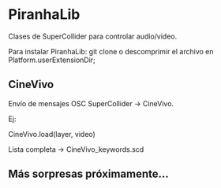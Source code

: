 # PiranhaLib

Clases de SuperCollider para controlar audio/video. 

Para instalar PiranhaLib: git clone o descomprimir el archivo en Platform.userExtensionDir;

## CineVivo

Envío de mensajes OSC SuperCollider -> CineVivo. 

Ej:

CineVivo.load(layer, video)

Lista completa -> CineVivo_keywords.scd

## Más sorpresas próximamente...
